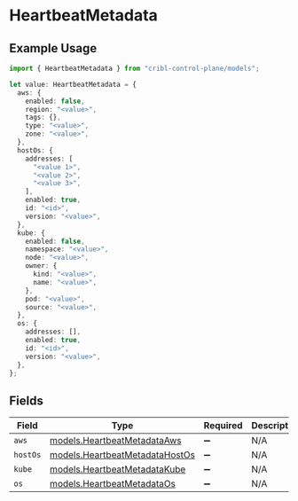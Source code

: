 # HeartbeatMetadata

## Example Usage

```typescript
import { HeartbeatMetadata } from "cribl-control-plane/models";

let value: HeartbeatMetadata = {
  aws: {
    enabled: false,
    region: "<value>",
    tags: {},
    type: "<value>",
    zone: "<value>",
  },
  hostOs: {
    addresses: [
      "<value 1>",
      "<value 2>",
      "<value 3>",
    ],
    enabled: true,
    id: "<id>",
    version: "<value>",
  },
  kube: {
    enabled: false,
    namespace: "<value>",
    node: "<value>",
    owner: {
      kind: "<value>",
      name: "<value>",
    },
    pod: "<value>",
    source: "<value>",
  },
  os: {
    addresses: [],
    enabled: true,
    id: "<id>",
    version: "<value>",
  },
};
```

## Fields

| Field                                                                  | Type                                                                   | Required                                                               | Description                                                            |
| ---------------------------------------------------------------------- | ---------------------------------------------------------------------- | ---------------------------------------------------------------------- | ---------------------------------------------------------------------- |
| `aws`                                                                  | [models.HeartbeatMetadataAws](../models/heartbeatmetadataaws.md)       | :heavy_minus_sign:                                                     | N/A                                                                    |
| `hostOs`                                                               | [models.HeartbeatMetadataHostOs](../models/heartbeatmetadatahostos.md) | :heavy_minus_sign:                                                     | N/A                                                                    |
| `kube`                                                                 | [models.HeartbeatMetadataKube](../models/heartbeatmetadatakube.md)     | :heavy_minus_sign:                                                     | N/A                                                                    |
| `os`                                                                   | [models.HeartbeatMetadataOs](../models/heartbeatmetadataos.md)         | :heavy_minus_sign:                                                     | N/A                                                                    |